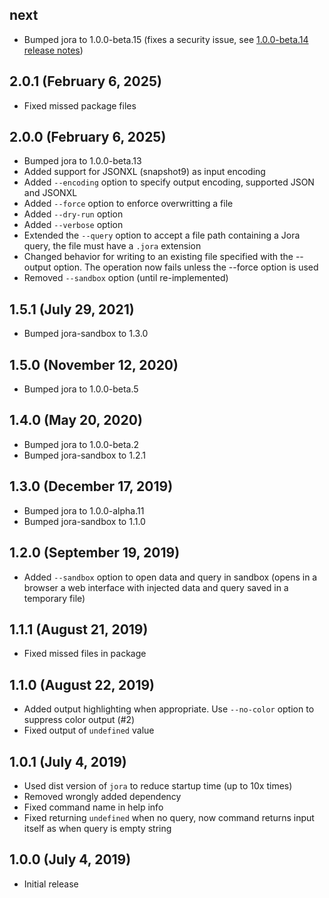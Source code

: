 ## next

- Bumped jora to 1.0.0-beta.15 (fixes a security issue, see [1.0.0-beta.14 release notes](https://github.com/discoveryjs/jora/releases/tag/v1.0.0-beta.14))

## 2.0.1 (February 6, 2025)

- Fixed missed package files

## 2.0.0 (February 6, 2025)

- Bumped jora to 1.0.0-beta.13
- Added support for JSONXL (snapshot9) as input encoding
- Added `--encoding` option to specify output encoding, supported JSON and JSONXL
- Added `--force` option to enforce overwritting a file
- Added `--dry-run` option
- Added `--verbose` option
- Extended the `--query` option to accept a file path containing a Jora query, the file must have a `.jora` extension
- Changed behavior for writing to an existing file specified with the --output option. The operation now fails unless the --force option is used
- Removed `--sandbox` option (until re-implemented)

## 1.5.1 (July 29, 2021)

- Bumped jora-sandbox to 1.3.0

## 1.5.0 (November 12, 2020)

- Bumped jora to 1.0.0-beta.5

## 1.4.0 (May 20, 2020)

- Bumped jora to 1.0.0-beta.2
- Bumped jora-sandbox to 1.2.1

## 1.3.0 (December 17, 2019)

- Bumped jora to 1.0.0-alpha.11
- Bumped jora-sandbox to 1.1.0

## 1.2.0 (September 19, 2019)

- Added `--sandbox` option to open data and query in sandbox (opens in a browser a web interface with injected data and query saved in a temporary file)

## 1.1.1 (August 21, 2019)

- Fixed missed files in package

## 1.1.0 (August 22, 2019)

- Added output highlighting when appropriate. Use `--no-color` option to suppress color output (#2)
- Fixed output of `undefined` value

## 1.0.1 (July 4, 2019)

- Used dist version of `jora` to reduce startup time (up to 10x times)
- Removed wrongly added dependency
- Fixed command name in help info
- Fixed returning `undefined` when no query, now command returns input itself as when query is empty string

## 1.0.0 (July 4, 2019)

- Initial release
